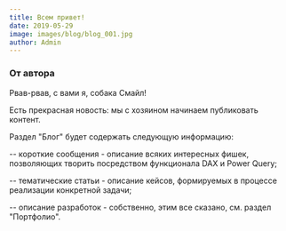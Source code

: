 ```yaml
---
title: Всем привет!
date: 2019-05-29
image: images/blog/blog_001.jpg
author: Admin
---
```


### От автора

Рвав-рвав, с вами я, собака Смайл! <br>

Есть прекрасная новость: мы с хозяином начинаем публиковать контент.

Раздел "Блог" будет содержать следующую информацию:

-- короткие сообщения - описание всяких интересных фишек, позволяющих творить посредством функционала DAX и Power Query;

-- тематические статьи - описание кейсов, формируемых в процессе реализации конкретной задачи;

-- описание разработок - собственно, этим все сказано, см. раздел "Портфолио". 